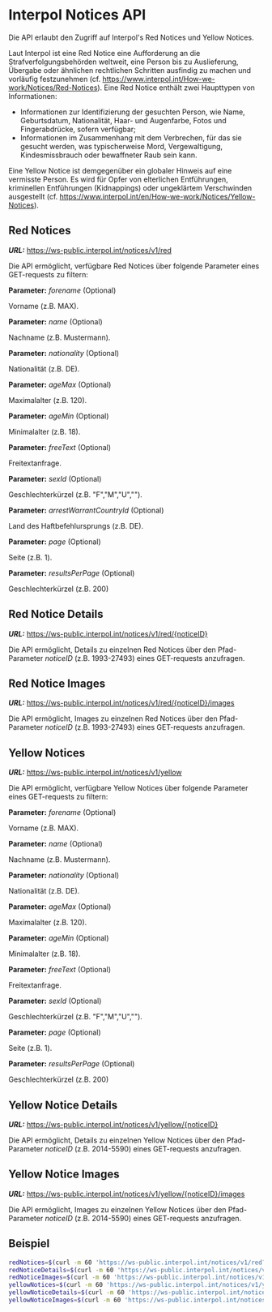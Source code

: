 # Interpol Notices API

Die API erlaubt den Zugriff auf Interpol's Red Notices und Yellow Notices.

Laut Interpol ist eine Red Notice eine Aufforderung an die Strafverfolgungsbehörden weltweit, eine Person bis zu Auslieferung, Übergabe oder ähnlichen rechtlichen Schritten ausfindig zu machen und vorläufig festzunehmen (cf. https://www.interpol.int/How-we-work/Notices/Red-Notices). 
Eine Red Notice enthält zwei Haupttypen von Informationen: 
* Informationen zur Identifizierung der gesuchten Person, wie Name, Geburtsdatum, Nationalität, Haar- und Augenfarbe, Fotos und Fingerabdrücke, sofern verfügbar; 
* Informationen im Zusammenhang mit dem Verbrechen, für das sie gesucht werden, was typischerweise Mord, Vergewaltigung, Kindesmissbrauch oder bewaffneter Raub sein kann. 

Eine Yellow Notice ist demgegenüber ein globaler Hinweis auf eine vermisste Person. Es wird für Opfer von elterlichen Entführungen, kriminellen Entführungen (Kidnappings) oder ungeklärtem Verschwinden ausgestellt (cf. https://www.interpol.int/en/How-we-work/Notices/Yellow-Notices).


## Red Notices


***URL:*** https://ws-public.interpol.int/notices/v1/red


Die API ermöglicht, verfügbare Red Notices über folgende Parameter eines GET-requests zu filtern:


**Parameter:** *forename*  (Optional)

Vorname (z.B. MAX).


**Parameter:** *name*  (Optional)

Nachname (z.B. Mustermann).


**Parameter:** *nationality*  (Optional)

Nationalität (z.B. DE).


**Parameter:** *ageMax*  (Optional)

Maximalalter (z.B. 120).


**Parameter:** *ageMin*  (Optional)

Minimalalter (z.B. 18).


**Parameter:** *freeText*  (Optional)

Freitextanfrage.


**Parameter:** *sexId*  (Optional)

Geschlechterkürzel (z.B. "F","M","U","").


**Parameter:** *arrestWarrantCountryId*  (Optional)

Land des Haftbefehlursprungs (z.B. DE).


**Parameter:** *page*  (Optional)

Seite (z.B. 1).


**Parameter:** *resultsPerPage*  (Optional)

Geschlechterkürzel (z.B. 200)


## Red Notice Details

***URL:*** https://ws-public.interpol.int/notices/v1/red/{noticeID}


Die API ermöglicht, Details zu einzelnen Red Notices über den Pfad-Parameter *noticeID* (z.B. 1993-27493) eines GET-requests anzufragen.


## Red Notice Images

***URL:*** https://ws-public.interpol.int/notices/v1/red/{noticeID}/images


Die API ermöglicht, Images zu einzelnen Red Notices über den Pfad-Parameter *noticeID* (z.B. 1993-27493) eines GET-requests anzufragen.


## Yellow Notices


***URL:*** https://ws-public.interpol.int/notices/v1/yellow

Die API ermöglicht, verfügbare Yellow Notices über folgende Parameter eines GET-requests zu filtern:


**Parameter:** *forename*  (Optional)

Vorname (z.B. MAX).


**Parameter:** *name*  (Optional)

Nachname (z.B. Mustermann).


**Parameter:** *nationality*  (Optional)

Nationalität (z.B. DE).


**Parameter:** *ageMax*  (Optional)

Maximalalter (z.B. 120).


**Parameter:** *ageMin*  (Optional)

Minimalalter (z.B. 18).


**Parameter:** *freeText*  (Optional)

Freitextanfrage.


**Parameter:** *sexId*  (Optional)

Geschlechterkürzel (z.B. "F","M","U","").


**Parameter:** *page*  (Optional)

Seite (z.B. 1).


**Parameter:** *resultsPerPage*  (Optional)

Geschlechterkürzel (z.B. 200)


## Yellow Notice Details

***URL:*** https://ws-public.interpol.int/notices/v1/yellow/{noticeID}


Die API ermöglicht, Details zu einzelnen Yellow Notices über den Pfad-Parameter *noticeID* (z.B. 2014-5590) eines GET-requests anzufragen.


## Yellow Notice Images

***URL:*** https://ws-public.interpol.int/notices/v1/yellow/{noticeID}/images


Die API ermöglicht, Images zu einzelnen Yellow Notices über den Pfad-Parameter *noticeID* (z.B. 2014-5590) eines GET-requests anzufragen.


## Beispiel

```bash
redNotices=$(curl -m 60 'https://ws-public.interpol.int/notices/v1/red?nationality=DE')
redNoticeDetails=$(curl -m 60 'https://ws-public.interpol.int/notices/v1/red/1993-27493')
redNoticeImages=$(curl -m 60 'https://ws-public.interpol.int/notices/v1/red/1993-27493/images')
yellowNotices=$(curl -m 60 'https://ws-public.interpol.int/notices/v1/yellow?nationality=DE')
yellowNoticeDetails=$(curl -m 60 'https://ws-public.interpol.int/notices/v1/yellow/2014-5590')
yellowNoticeImages=$(curl -m 60 'https://ws-public.interpol.int/notices/v1/yellow/2014-5590/images')
```
